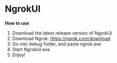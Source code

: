 # NgrokUI

**How to use**

1. Download the latest release version of NgrokUI
1. Download Ngrok: https://ngrok.com/download
1. Go into debug folder, and paste ngrok.exe
1. Start NgrokUI.exe
1. Enjoy!
